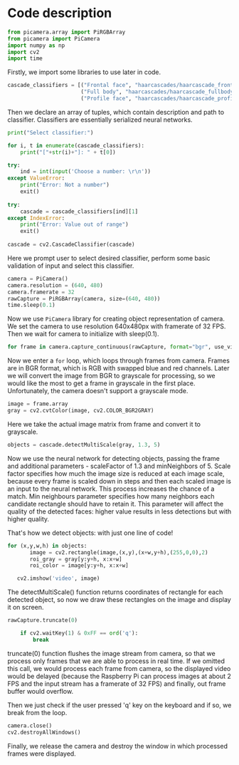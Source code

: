 # Code description

```python
from picamera.array import PiRGBArray
from picamera import PiCamera
import numpy as np
import cv2
import time
```

Firstly, we import some libraries to use later in code.

```python
cascade_classifiers = [("Frontal face", "haarcascades/haarcascade_frontalface_default.xml"),
                       ("Full body", "haarcascades/haarcascade_fullbody.xml"),
                       ("Profile face", "haarcascades/haarcascade_profileface.xml")]
```

Then we declare an array of tuples, which contain description and path to classifier. Classifiers are essentially serialized neural networks. 

```python
print("Select classifier:")

for i, t in enumerate(cascade_classifiers):
    print("["+str(i)+"]: " + t[0])

try:
    ind = int(input('Choose a number: \r\n'))
except ValueError:
    print("Error: Not a number")
    exit()
    
try:
    cascade = cascade_classifiers[ind][1] 
except IndexError:
    print("Error: Value out of range")
    exit()
    
cascade = cv2.CascadeClassifier(cascade)
```

Here we prompt user to select desired classifier, perform some basic validation of input and select this classifier.

```python
camera = PiCamera()
camera.resolution = (640, 480)
camera.framerate = 32
rawCapture = PiRGBArray(camera, size=(640, 480))
time.sleep(0.1)
```

Now we use `PiCamera` library for creating object representation of camera. We set the camera to use resolution 640x480px with framerate of 32 FPS. Then we wait for camera to initialize with sleep(0.1).

```python
for frame in camera.capture_continuous(rawCapture, format="bgr", use_video_port=True):
```

Now we enter a `for` loop, which loops through frames from camera. Frames are in BGR format, which is RGB with swapped blue and red channels. Later we will convert the image from BGR to grayscale for processing, so we would like the most to get a frame in grayscale in the first place. Unfortunately, the camera doesn't support a grayscale mode. 

```python
image = frame.array
gray = cv2.cvtColor(image, cv2.COLOR_BGR2GRAY)
```

Here we take the actual image matrix from frame and convert it to grayscale.

```python
objects = cascade.detectMultiScale(gray, 1.3, 5)
```

Now we use the neural network for detecting objects, passing the frame and additional parameters - scaleFactor of 1.3 and minNeighbors of 5. Scale factor specifies how much the image size is reduced at each image scale, because every frame is scaled down in steps and then each scaled image is an input to the neural network. This process increases the chance of a match. Min neighbours parameter specifies how many neighbors each candidate rectangle should have to retain it. This parameter will affect the quality of the detected faces: higher value results in less detections but with higher quality.

That's how we detect objects: with just one line of code!

 ```python
for (x,y,w,h) in objects:
        image = cv2.rectangle(image,(x,y),(x+w,y+h),(255,0,0),2)
        roi_gray = gray[y:y+h, x:x+w]
        roi_color = image[y:y+h, x:x+w]

    cv2.imshow('video', image)
 ```

The detectMultiScale() function returns coordinates of rectangle for each detected object, so now we draw these rectangles on the image and display it on screen. 

```python
rawCapture.truncate(0)

    if cv2.waitKey(1) & 0xFF == ord('q'):
        break
```

truncate(0) function flushes the image stream from camera, so that we process only frames that we are able to process in real time. If we omitted this call, we would process each frame from camera, so the displayed video would be delayed (because the Raspberry Pi can process images at about 2 FPS and the input stream has a framerate of 32 FPS) and finally, out frame buffer would overflow. 

Then we just check if the user pressed 'q' key on the keyboard and if so, we break from the loop. 

```python
camera.close()
cv2.destroyAllWindows()
```

Finally, we release the camera and destroy the window in which processed frames were displayed. 